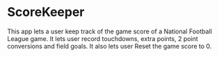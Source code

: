 # ScoreKeeper
This app lets a user keep track of the game score of a National Football League game.
It lets user record touchdowns, extra points, 2 point conversions and field goals.
It also lets user Reset the game score to 0.
